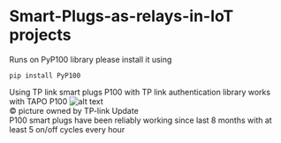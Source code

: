 # Smart-Plugs-as-relays-in-IoT projects
Runs on PyP100 library please install it using 
```shell script
pip install PyP100
```
Using  TP link smart plugs P100 with TP link authentication library
works with TAPO P100
![alt text](https://user-images.githubusercontent.com/121457303/213934432-c3cb1572-5765-487d-a948-023a1ab77e4c.jpg)   
&copy; picture owned by TP-link
Update    
P100 smart plugs have been reliably working since last 8 months with at least 5 on/off cycles every hour    
